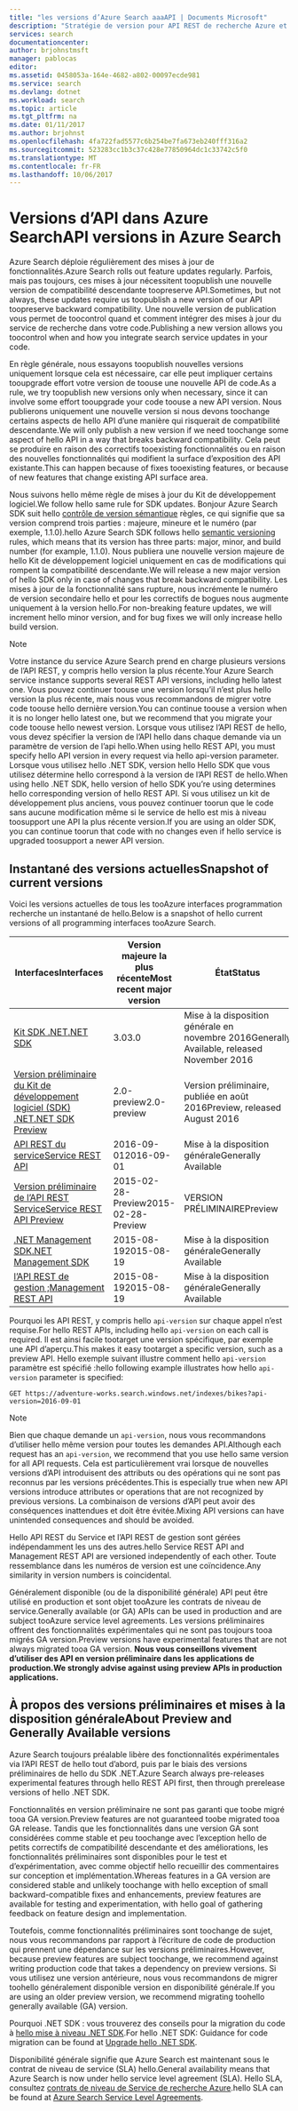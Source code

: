 ```yaml
---
title: "les versions d’Azure Search aaaAPI | Documents Microsoft"
description: "Stratégie de version pour API REST de recherche Azure et hello bibliothèque cliente Bonjour SDK .NET."
services: search
documentationcenter: 
author: brjohnstmsft
manager: pablocas
editor: 
ms.assetid: 0458053a-164e-4682-a802-00097ecde981
ms.service: search
ms.devlang: dotnet
ms.workload: search
ms.topic: article
ms.tgt_pltfrm: na
ms.date: 01/11/2017
ms.author: brjohnst
ms.openlocfilehash: 4fa722fad5577c6b254be7fa673eb240fff316a2
ms.sourcegitcommit: 523283cc1b3c37c428e77850964dc1c33742c5f0
ms.translationtype: MT
ms.contentlocale: fr-FR
ms.lasthandoff: 10/06/2017
---
```

# <a name="api-versions-in-azure-search"></a><span data-ttu-id="e2245-103">Versions d’API dans Azure Search</span><span class="sxs-lookup"><span data-stu-id="e2245-103">API versions in Azure Search</span></span>
<span data-ttu-id="e2245-104">Azure Search déploie régulièrement des mises à jour de fonctionnalités.</span><span class="sxs-lookup"><span data-stu-id="e2245-104">Azure Search rolls out feature updates regularly.</span></span> <span data-ttu-id="e2245-105">Parfois, mais pas toujours, ces mises à jour nécessitent toopublish une nouvelle version de compatibilité descendante toopreserve API.</span><span class="sxs-lookup"><span data-stu-id="e2245-105">Sometimes, but not always, these updates require us toopublish a new version of our API toopreserve backward compatibility.</span></span> <span data-ttu-id="e2245-106">Une nouvelle version de publication vous permet de toocontrol quand et comment intégrer des mises à jour du service de recherche dans votre code.</span><span class="sxs-lookup"><span data-stu-id="e2245-106">Publishing a new version allows you toocontrol when and how you integrate search service updates in your code.</span></span>

<span data-ttu-id="e2245-107">En règle générale, nous essayons toopublish nouvelles versions uniquement lorsque cela est nécessaire, car elle peut impliquer certains tooupgrade effort votre version de toouse une nouvelle API de code.</span><span class="sxs-lookup"><span data-stu-id="e2245-107">As a rule, we try toopublish new versions only when necessary, since it can involve some effort tooupgrade your code toouse a new API version.</span></span> <span data-ttu-id="e2245-108">Nous publierons uniquement une nouvelle version si nous devons toochange certains aspects de hello API d’une manière qui risquerait de compatibilité descendante.</span><span class="sxs-lookup"><span data-stu-id="e2245-108">We will only publish a new version if we need toochange some aspect of hello API in a way that breaks backward compatibility.</span></span> <span data-ttu-id="e2245-109">Cela peut se produire en raison des correctifs tooexisting fonctionnalités ou en raison des nouvelles fonctionnalités qui modifient la surface d’exposition des API existante.</span><span class="sxs-lookup"><span data-stu-id="e2245-109">This can happen because of fixes tooexisting features, or because of new features that change existing API surface area.</span></span>

<span data-ttu-id="e2245-110">Nous suivons hello même règle de mises à jour du Kit de développement logiciel.</span><span class="sxs-lookup"><span data-stu-id="e2245-110">We follow hello same rule for SDK updates.</span></span> <span data-ttu-id="e2245-111">Bonjour Azure Search SDK suit hello [contrôle de version sémantique](http://semver.org/) règles, ce qui signifie que sa version comprend trois parties : majeure, mineure et le numéro (par exemple, 1.1.0).</span><span class="sxs-lookup"><span data-stu-id="e2245-111">hello Azure Search SDK follows hello [semantic versioning](http://semver.org/) rules, which means that its version has three parts: major, minor, and build number (for example, 1.1.0).</span></span> <span data-ttu-id="e2245-112">Nous publiera une nouvelle version majeure de hello Kit de développement logiciel uniquement en cas de modifications qui rompent la compatibilité descendante.</span><span class="sxs-lookup"><span data-stu-id="e2245-112">We will release a new major version of hello SDK only in case of changes that break backward compatibility.</span></span> <span data-ttu-id="e2245-113">Les mises à jour de la fonctionnalité sans rupture, nous incrémente le numéro de version secondaire hello et pour les correctifs de bogues nous augmente uniquement à la version hello.</span><span class="sxs-lookup"><span data-stu-id="e2245-113">For non-breaking feature updates, we will increment hello minor version, and for bug fixes we will only increase hello build version.</span></span>

> [!NOTE]
> <span data-ttu-id="e2245-114">Votre instance du service Azure Search prend en charge plusieurs versions de l’API REST, y compris hello version la plus récente.</span><span class="sxs-lookup"><span data-stu-id="e2245-114">Your Azure Search service instance supports several REST API versions, including hello latest one.</span></span> <span data-ttu-id="e2245-115">Vous pouvez continuer toouse une version lorsqu’il n’est plus hello version la plus récente, mais nous vous recommandons de migrer votre code toouse hello dernière version.</span><span class="sxs-lookup"><span data-stu-id="e2245-115">You can continue toouse a version when it is no longer hello latest one, but we recommend that you migrate your code toouse hello newest version.</span></span> <span data-ttu-id="e2245-116">Lorsque vous utilisez l’API REST de hello, vous devez spécifier la version de l’API hello dans chaque demande via un paramètre de version de l’api hello.</span><span class="sxs-lookup"><span data-stu-id="e2245-116">When using hello REST API, you must specify hello API version in every request via hello api-version parameter.</span></span> <span data-ttu-id="e2245-117">Lorsque vous utilisez hello .NET SDK, version hello Hello SDK que vous utilisez détermine hello correspond à la version de l’API REST de hello.</span><span class="sxs-lookup"><span data-stu-id="e2245-117">When using hello .NET SDK, hello version of hello SDK you’re using determines hello corresponding version of hello REST API.</span></span> <span data-ttu-id="e2245-118">Si vous utilisez un kit de développement plus anciens, vous pouvez continuer toorun que le code sans aucune modification même si le service de hello est mis à niveau toosupport une API la plus récente version.</span><span class="sxs-lookup"><span data-stu-id="e2245-118">If you are using an older SDK, you can continue toorun that code with no changes even if hello service is upgraded toosupport a newer API version.</span></span>

## <a name="snapshot-of-current-versions"></a><span data-ttu-id="e2245-119">Instantané des versions actuelles</span><span class="sxs-lookup"><span data-stu-id="e2245-119">Snapshot of current versions</span></span>
<span data-ttu-id="e2245-120">Voici les versions actuelles de tous les tooAzure interfaces programmation recherche un instantané de hello.</span><span class="sxs-lookup"><span data-stu-id="e2245-120">Below is a snapshot of hello current versions of all programming interfaces tooAzure Search.</span></span>

| <span data-ttu-id="e2245-121">Interfaces</span><span class="sxs-lookup"><span data-stu-id="e2245-121">Interfaces</span></span> | <span data-ttu-id="e2245-122">Version majeure la plus récente</span><span class="sxs-lookup"><span data-stu-id="e2245-122">Most recent major version</span></span> | <span data-ttu-id="e2245-123">État</span><span class="sxs-lookup"><span data-stu-id="e2245-123">Status</span></span> |
| --- | --- | --- |
| [<span data-ttu-id="e2245-124">Kit SDK .NET</span><span class="sxs-lookup"><span data-stu-id="e2245-124">.NET SDK</span></span>](https://aka.ms/search-sdk) |<span data-ttu-id="e2245-125">3.0</span><span class="sxs-lookup"><span data-stu-id="e2245-125">3.0</span></span> |<span data-ttu-id="e2245-126">Mise à la disposition générale en novembre 2016</span><span class="sxs-lookup"><span data-stu-id="e2245-126">Generally Available, released November 2016</span></span> |
| [<span data-ttu-id="e2245-127">Version préliminaire du Kit de développement logiciel (SDK) .NET</span><span class="sxs-lookup"><span data-stu-id="e2245-127">.NET SDK Preview</span></span>](https://aka.ms/search-sdk-preview) |<span data-ttu-id="e2245-128">2.0-preview</span><span class="sxs-lookup"><span data-stu-id="e2245-128">2.0-preview</span></span> |<span data-ttu-id="e2245-129">Version préliminaire, publiée en août 2016</span><span class="sxs-lookup"><span data-stu-id="e2245-129">Preview, released August 2016</span></span> |
| [<span data-ttu-id="e2245-130">API REST du service</span><span class="sxs-lookup"><span data-stu-id="e2245-130">Service REST API</span></span>](https://docs.microsoft.com/rest/api/searchservice/) |<span data-ttu-id="e2245-131">2016-09-01</span><span class="sxs-lookup"><span data-stu-id="e2245-131">2016-09-01</span></span> |<span data-ttu-id="e2245-132">Mise à la disposition générale</span><span class="sxs-lookup"><span data-stu-id="e2245-132">Generally Available</span></span> |
| [<span data-ttu-id="e2245-133">Version préliminaire de l’API REST Service</span><span class="sxs-lookup"><span data-stu-id="e2245-133">Service REST API Preview</span></span>](search-api-2015-02-28-preview.md) |<span data-ttu-id="e2245-134">2015-02-28-Preview</span><span class="sxs-lookup"><span data-stu-id="e2245-134">2015-02-28-Preview</span></span> |<span data-ttu-id="e2245-135">VERSION PRÉLIMINAIRE</span><span class="sxs-lookup"><span data-stu-id="e2245-135">Preview</span></span> |
| [<span data-ttu-id="e2245-136">.NET Management SDK</span><span class="sxs-lookup"><span data-stu-id="e2245-136">.NET Management SDK</span></span>](https://aka.ms/search-mgmt-sdk) |<span data-ttu-id="e2245-137">2015-08-19</span><span class="sxs-lookup"><span data-stu-id="e2245-137">2015-08-19</span></span> |<span data-ttu-id="e2245-138">Mise à la disposition générale</span><span class="sxs-lookup"><span data-stu-id="e2245-138">Generally Available</span></span> |
| [<span data-ttu-id="e2245-139">l’API REST de gestion ;</span><span class="sxs-lookup"><span data-stu-id="e2245-139">Management REST API</span></span>](https://docs.microsoft.com/rest/api/searchmanagement/) |<span data-ttu-id="e2245-140">2015-08-19</span><span class="sxs-lookup"><span data-stu-id="e2245-140">2015-08-19</span></span> |<span data-ttu-id="e2245-141">Mise à la disposition générale</span><span class="sxs-lookup"><span data-stu-id="e2245-141">Generally Available</span></span> |

<span data-ttu-id="e2245-142">Pourquoi les API REST, y compris hello `api-version` sur chaque appel n’est requise.</span><span class="sxs-lookup"><span data-stu-id="e2245-142">For hello REST APIs, including hello `api-version` on each call is required.</span></span> <span data-ttu-id="e2245-143">Il est ainsi facile tootarget une version spécifique, par exemple une API d’aperçu.</span><span class="sxs-lookup"><span data-stu-id="e2245-143">This makes it easy tootarget a specific version, such as a preview API.</span></span> <span data-ttu-id="e2245-144">Hello exemple suivant illustre comment hello `api-version` paramètre est spécifié :</span><span class="sxs-lookup"><span data-stu-id="e2245-144">hello following example illustrates how hello `api-version` parameter is specified:</span></span>

    GET https://adventure-works.search.windows.net/indexes/bikes?api-version=2016-09-01

> [!NOTE]
> <span data-ttu-id="e2245-145">Bien que chaque demande un `api-version`, nous vous recommandons d’utiliser hello même version pour toutes les demandes API.</span><span class="sxs-lookup"><span data-stu-id="e2245-145">Although each request has an `api-version`, we recommend that you use hello same version for all API requests.</span></span> <span data-ttu-id="e2245-146">Cela est particulièrement vrai lorsque de nouvelles versions d’API introduisent des attributs ou des opérations qui ne sont pas reconnus par les versions précédentes.</span><span class="sxs-lookup"><span data-stu-id="e2245-146">This is especially true when new API versions introduce attributes or operations that are not recognized by previous versions.</span></span> <span data-ttu-id="e2245-147">La combinaison de versions d’API peut avoir des conséquences inattendues et doit être évitée.</span><span class="sxs-lookup"><span data-stu-id="e2245-147">Mixing API versions can have unintended consequences and should be avoided.</span></span>
>
> <span data-ttu-id="e2245-148">Hello API REST du Service et l’API REST de gestion sont gérées indépendamment les uns des autres.</span><span class="sxs-lookup"><span data-stu-id="e2245-148">hello Service REST API and Management REST API are versioned independently of each other.</span></span> <span data-ttu-id="e2245-149">Toute ressemblance dans les numéros de version est une coïncidence.</span><span class="sxs-lookup"><span data-stu-id="e2245-149">Any similarity in version numbers is coincidental.</span></span>

<span data-ttu-id="e2245-150">Généralement disponible (ou de la disponibilité générale) API peut être utilisé en production et sont objet tooAzure les contrats de niveau de service.</span><span class="sxs-lookup"><span data-stu-id="e2245-150">Generally available (or GA) APIs can be used in production and are subject tooAzure service level agreements.</span></span> <span data-ttu-id="e2245-151">Les versions préliminaires offrent des fonctionnalités expérimentales qui ne sont pas toujours tooa migrés GA version.</span><span class="sxs-lookup"><span data-stu-id="e2245-151">Preview versions have experimental features that are not always migrated tooa GA version.</span></span> <span data-ttu-id="e2245-152">**Nous vous conseillons vivement d’utiliser des API en version préliminaire dans les applications de production.**</span><span class="sxs-lookup"><span data-stu-id="e2245-152">**We strongly advise against using preview APIs in production applications.**</span></span>

## <a name="about-preview-and-generally-available-versions"></a><span data-ttu-id="e2245-153">À propos des versions préliminaires et mises à la disposition générale</span><span class="sxs-lookup"><span data-stu-id="e2245-153">About Preview and Generally Available versions</span></span>
<span data-ttu-id="e2245-154">Azure Search toujours préalable libère des fonctionnalités expérimentales via l’API REST de hello tout d’abord, puis par le biais des versions préliminaires de hello du SDK .NET.</span><span class="sxs-lookup"><span data-stu-id="e2245-154">Azure Search always pre-releases experimental features through hello REST API first, then through prerelease versions of hello .NET SDK.</span></span>

<span data-ttu-id="e2245-155">Fonctionnalités en version préliminaire ne sont pas garanti que toobe migré tooa GA version.</span><span class="sxs-lookup"><span data-stu-id="e2245-155">Preview features are not guaranteed toobe migrated tooa GA release.</span></span> <span data-ttu-id="e2245-156">Tandis que les fonctionnalités dans une version GA sont considérées comme stable et peu toochange avec l’exception hello de petits correctifs de compatibilité descendante et des améliorations, les fonctionnalités préliminaires sont disponibles pour le test et d’expérimentation, avec comme objectif hello recueillir des commentaires sur conception et implémentation.</span><span class="sxs-lookup"><span data-stu-id="e2245-156">Whereas features in a GA version are considered stable and unlikely toochange with hello exception of small backward-compatible fixes and enhancements, preview features are available for testing and experimentation, with hello goal of gathering feedback on feature design and implementation.</span></span>

<span data-ttu-id="e2245-157">Toutefois, comme fonctionnalités préliminaires sont toochange de sujet, nous vous recommandons par rapport à l’écriture de code de production qui prennent une dépendance sur les versions préliminaires.</span><span class="sxs-lookup"><span data-stu-id="e2245-157">However, because preview features are subject toochange, we recommend against writing production code that takes a dependency on preview versions.</span></span> <span data-ttu-id="e2245-158">Si vous utilisez une version antérieure, nous vous recommandons de migrer toohello généralement disponible version en disponibilité générale.</span><span class="sxs-lookup"><span data-stu-id="e2245-158">If you are using an older preview version, we recommend migrating toohello generally available (GA) version.</span></span>

<span data-ttu-id="e2245-159">Pourquoi .NET SDK : vous trouverez des conseils pour la migration du code à [hello mise à niveau .NET SDK](search-dotnet-sdk-migration.md).</span><span class="sxs-lookup"><span data-stu-id="e2245-159">For hello .NET SDK: Guidance for code migration can be found at [Upgrade hello .NET SDK](search-dotnet-sdk-migration.md).</span></span>

<span data-ttu-id="e2245-160">Disponibilité générale signifie que Azure Search est maintenant sous le contrat de niveau de service (SLA) hello.</span><span class="sxs-lookup"><span data-stu-id="e2245-160">General availability means that Azure Search is now under hello service level agreement (SLA).</span></span> <span data-ttu-id="e2245-161">Hello SLA, consultez [contrats de niveau de Service de recherche Azure](https://azure.microsoft.com/support/legal/sla/search/v1_0/).</span><span class="sxs-lookup"><span data-stu-id="e2245-161">hello SLA can be found at [Azure Search Service Level Agreements](https://azure.microsoft.com/support/legal/sla/search/v1_0/).</span></span>

